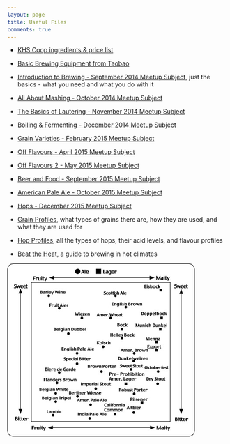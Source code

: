 ```yaml
---
layout: page
title: Useful Files
comments: true
---
```


* [KHS Coop ingredients & price list](/media/files/coop.pdf)
* [Basic Brewing Equipment from Taobao](/media/files/taobao-list.pdf)

* [Introduction to Brewing - September 2014 Meetup Subject](/media/files/introduction-to-brewing--english.pdf), just the basics - what you need and what you do with it
* [All About Mashing - October 2014 Meetup Subject](/media/files/mashing.pdf)
* [The Basics of Lautering - November 2014 Meetup Subject](/media/files/lautering.pdf)
* [Boiling & Fermenting - December 2014 Meetup Subject](/media/files/boiling-and-fermenting.pdf)
* [Grain Varieties - February 2015 Meetup Subject](/media/files/grain-varieties.pdf)
* [Off Flavours - April 2015 Meetup Subject](/media/files/off-flavours.pdf)
* [Off Flavours 2 - May 2015 Meetup Subject](/media/files/off-flavours2.pdf)
* [Beer and Food - September 2015 Meetup Subject](/media/files/beer-and-food.pdf)
* [American Pale Ale - October 2015 Meetup Subject](/media/files/pale-ale.pdf)
* [Hops - December 2015 Meetup Subject](/media/files/hops.pdf)


* [Grain Profiles](/media/files/grains.pdf), what types of grains there are, how they are used, and what they are used for
* [Hop Profiles](/media/files/hops-varieties.pdf), all the types of hops, their acid levels, and flavour profiles
* [Beat the Heat](/media/files/beat-the-heat.pdf), a guide to brewing in hot climates

!["The Beer Spectrum"](/media/files/beer-spectrum.jpg)